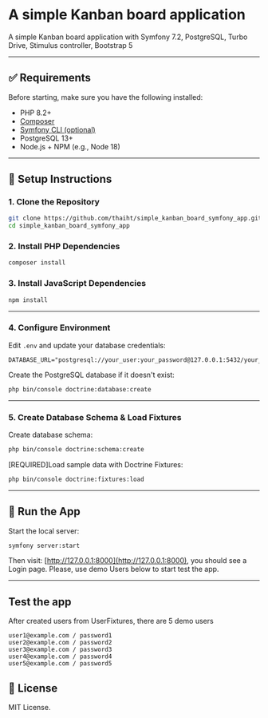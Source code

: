 # A simple Kanban board application

A simple Kanban board application with Symfony 7.2, PostgreSQL, Turbo Drive, Stimulus controller, Bootstrap 5

---

## ✅ Requirements

Before starting, make sure you have the following installed:

* PHP 8.2+
* [Composer](https://getcomposer.org/)
* [Symfony CLI (optional)](https://symfony.com/download)
* PostgreSQL 13+
* Node.js + NPM (e.g., Node 18)

---

## 🚀 Setup Instructions

### 1. Clone the Repository

```bash
git clone https://github.com/thaiht/simple_kanban_board_symfony_app.git
cd simple_kanban_board_symfony_app
```

### 2. Install PHP Dependencies

```bash
composer install
```

### 3. Install JavaScript Dependencies

```bash
npm install
```

---

### 4. Configure Environment

Edit `.env` and update your database credentials:

```dotenv
DATABASE_URL="postgresql://your_user:your_password@127.0.0.1:5432/your_db_name"
```

Create the PostgreSQL database if it doesn't exist:

```bash
php bin/console doctrine:database:create
```

---

### 5. Create Database Schema & Load Fixtures

Create database schema:

```bash
php bin/console doctrine:schema:create
```

[REQUIRED]Load sample data with Doctrine Fixtures:

```bash
php bin/console doctrine:fixtures:load
```

---

## 🧪 Run the App

Start the local server:

```bash
symfony server:start
```

Then visit: [http://127.0.0.1:8000](http://127.0.0.1:8000), you should see a Login page. Please, use demo Users below to start test the app.

---

## Test the app

After created users from UserFixtures, there are 5 demo users
```
user1@example.com / password1
user2@example.com / password2
user3@example.com / password3
user4@example.com / password4
user5@example.com / password5
```

## 📄 License

MIT License.
